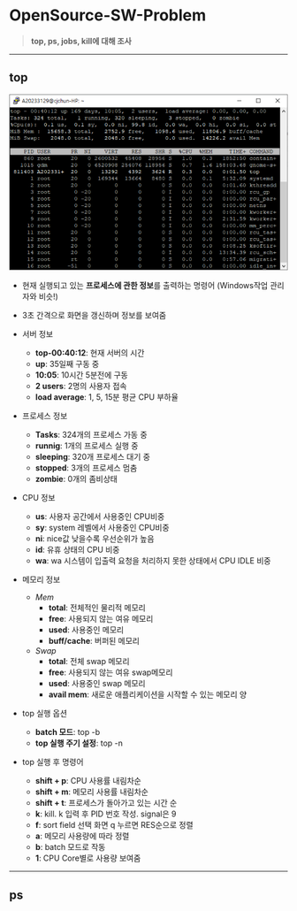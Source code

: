 # OpenSource-SW-Problem
>**top, ps, jobs, kill에 대해 조사**
---
## top
![image](https://github.com/hoeyoon/OpenSource-SW-Problem/blob/master/picture/%ED%99%94%EB%A9%B4%20%EC%BA%A1%EC%B2%98%202023-05-22%20004819.png)
+ 현재 실행되고 있는 **프로세스에 관한 정보**를 출력하는 명령어 (Windows작업 관리자와 비슷!)
+ 3초 간격으로 화면을 갱신하며 정보를 보여줌

+ 서버 정보
  + **top-00:40:12**: 현재 서버의 시간
  + **up**: 35일째 구동 중
  + **10:05**: 10시간 5분전에 구동
  + **2 users**: 2명의 사용자 접속
  + **load average**: 1, 5, 15분 평균 CPU 부하율
+ 프로세스 정보
  + **Tasks**: 324개의 프로세스 가동 중
  + **runnig**: 1개의 프로세스 실행 중
  + **sleeping**: 320개 프로세스 대기 중
  + **stopped**: 3개의 프로세스 멈춤
  + **zombie**: 0개의 좀비상태
+ CPU 정보
  + **us**: 사용자 공간에서 사용중인 CPU비중
  + **sy**: system 레벨에서 사용중인 CPU비중
  + **ni**: nice값 낮을수록 우선순위가 높음
  + **id**: 유휴 상태의 CPU 비중
  + **wa**: wa 시스템이 입출력 요청을 처리하지 못한 상태에서 CPU IDLE 비중
+ 메모리 정보
  + *Mem* 
    + **total**: 전체적인 물리적 메모리
    + **free**: 사용되지 않는 여유 메모리
    + **used**: 사용중인 메모리
    + **buff/cache**: 버퍼된 메모리
  + *Swap*
    + **total**: 전체 swap 메모리
    + **free**: 사용되지 않는 여유 swap메모리
    + **used**: 사용중인 swap 메모리
    + **avail mem**: 새로운 애플리케이션을 시작할 수 있는 메모리 양

+ top 실행 옵션
  + **batch 모드**: top -b 
  + **top 실행 주기 설정**: top -n
+ top 실행 후 명령어
  + **shift + p**: CPU 사용률 내림차순
  + **shift + m**: 메모리 사용률 내림차순
  + **shift + t**: 프로세스가 돌아가고 있는 시간 순
  + **k**: kill. k 입력 후 PID 번호 작성. signal은 9
  + **f**: sort field 선택 화면 q 누르면 RES순으로 정렬
  + **a**: 메모리 사용량에 따라 정렬
  + **b**: batch 모드로 작동
  + **1**: CPU Core별로 사용량 보여줌

---
## ps
